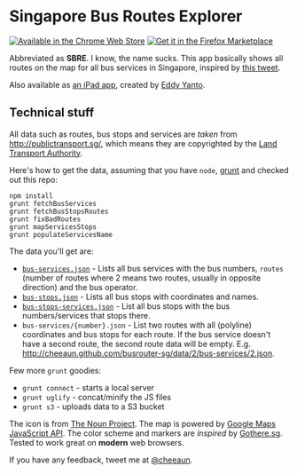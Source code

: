 Singapore Bus Routes Explorer
=============================

[![Available in the Chrome Web Store](https://developer.chrome.com/webstore/images/ChromeWebStore_BadgeWBorder_v2_206x58.png)](https://chrome.google.com/webstore/detail/singapore-bus-routes-expl/kmoebclbglclobmahimdaniikogclifn) [![Get it in the Firefox Marketplace](https://marketplace.cdn.mozilla.net/media/img/mkt/badges/firefox-marketplace_badge-orange_172_60.png)](https://marketplace.firefox.com/app/singapore-bus-routes-explor/)

Abbreviated as **SBRE**. I know, the name sucks. This app basically shows all routes on the map for all bus services in Singapore, inspired by [this tweet](https://twitter.com/mengwong/status/155511398653362177).

Also available as [an iPad app](https://itunes.apple.com/us/app/sgbusrouter/id650227641?ls=1&mt=8), created by [Eddy Yanto](http://eddyyanto.com/).

Technical stuff
---

All data such as routes, bus stops and services are *taken* from <http://publictransport.sg/>, which means they are copyrighted by the [Land Transport Authority](http://www.lta.gov.sg/).

Here's how to get the data, assuming that you have `node`, [grunt](http://gruntjs.com/) and checked out this repo:

	npm install
	grunt fetchBusServices
	grunt fetchBusStopsRoutes
	grunt fixBadRoutes
	grunt mapServicesStops
	grunt populateServicesName

The data you'll get are:

- [`bus-services.json`](http://cheeaun.github.com/busrouter-sg/data/2/bus-services.json) - Lists all bus services with the bus numbers, `routes` (number of routes where 2 means two routes, usually in opposite direction) and the bus operator.
- [`bus-stops.json`](http://cheeaun.github.com/busrouter-sg/data/2/bus-stops.json) - Lists all bus stops with coordinates and names.
- [`bus-stops-services.json`](http://cheeaun.github.com/busrouter-sg/data/2/bus-stops-services.json) - List all bus stops with the bus numbers/services that stops there.
- `bus-services/{number}.json` - List two routes with all (polyline) coordinates and bus stops for each route. If the bus service doesn't have a second route, the second route data will be empty. E.g. <http://cheeaun.github.com/busrouter-sg/data/2/bus-services/2.json>.

Few more `grunt` goodies:

- `grunt connect` - starts a local server
- `grunt uglify` - concat/minify the JS files
- `grunt s3` - uploads data to a S3 bucket

The icon is from [The Noun Project](http://thenounproject.com/noun/bus/#icon-No97). The map is powered by [Google Maps JavaScript API](http://code.google.com/apis/maps/documentation/javascript/). The color scheme and markers are *inspired* by [Gothere.sg](http://gothere.sg/). Tested to work great on **modern** web browsers.

If you have any feedback, tweet me at [@cheeaun](http://twitter.com/cheeaun).
